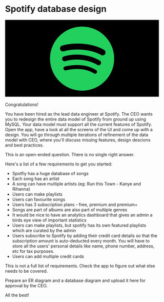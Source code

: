 # Spotify database design


![Spotify](spotify.jpeg)


Congratulations! 

You have been hired as the lead data engineer at Spotify. The CEO wants you to redesign the entire data model of Spotify from ground up 
using MySQL. Your data model must support all the current features of Spotify. Open the app, have a look at all the screens of the UI and come up with a design. You will go through multiple iterations of refinement of the data model with CEO, where you'll discuss missing features, design descions and
best practices.

This is an open-ended question. There is no single right answer.

Here's a list of a few requirements to get you started:

- Spotfiy has a huge database of songs
- Each song has an artist
- A song can have multiple artists (eg: Run this Town - Kanye and Rihanna)
- Users can make playlists
- Users can favourite songs
- Users has 3 subscription plans - free, premium and premium+
- Songs are part of albums are also part of multiple genres
- It would be nice to have an analytics dashboard that gives an admin a birds eye view of important statistics
- Users can make playlists, but spotify has its own featured playlists which are curated by the admin
- Users subscribe to Spotify by adding their credit card details so that the subscription amount is auto-deducted every month. You will
have to store all the users' personal details like name, phone number, address, etc for tax purposes. 
- Users can add multiple credit cards

This is not a full list of requirements. Check the app to figure out what else needs to be covered.


Prepare an ER diagram and a database diagram and upload it here for approval by the CEO.


All the best!

